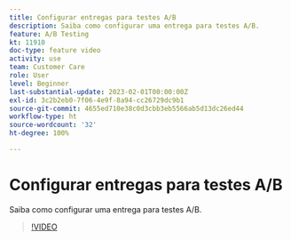 ```yaml
---
title: Configurar entregas para testes A/B
description: Saiba como configurar uma entrega para testes A/B.
feature: A/B Testing
kt: 11910
doc-type: feature video
activity: use
team: Customer Care
role: User
level: Beginner
last-substantial-update: 2023-02-01T00:00:00Z
exl-id: 3c2b2eb0-7f06-4e9f-8a94-cc26729dc9b1
source-git-commit: 4655ed710e38c0d3cbb3eb5566ab5d13dc26ed44
workflow-type: ht
source-wordcount: '32'
ht-degree: 100%

---
```


# Configurar entregas para testes A/B

Saiba como configurar uma entrega para testes A/B.

>[!VIDEO](https://video.tv.adobe.com/v/3415929?quality=12&learn=on)

